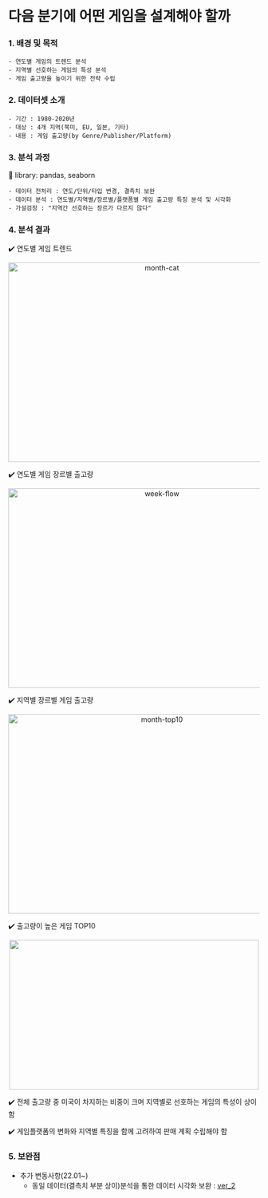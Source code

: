

# 다음 분기에 어떤 게임을 설계해야 할까

### 1. 배경 및 목적
```
- 연도별 게임의 트렌드 분석
- 지역별 선호하는 게임의 특성 분석
- 게임 출고량을 높이기 위한 전략 수립
```

### 2. 데이터셋 소개
```
- 기간 : 1980-2020년
- 대상 : 4개 지역(북미, EU, 일본, 기타)
- 내용 : 게임 출고량(by Genre/Publisher/Platform)
```

### 3. 분석 과정
:rocket: library: pandas, seaborn
```
- 데이터 전처리 : 연도/단위/타입 변경, 결측치 보완
- 데이터 분석 : 연도별/지역별/장르별/플랫폼별 게임 출고량 특징 분석 및 시각화
- 가설검정 : "지역간 선호하는 장르가 다르지 않다"  
```

### 4. 분석 결과

:heavy_check_mark: 연도별 게임 트렌드 
<center><img width = '600' height = '400' alt="month-cat" src="https://user-images.githubusercontent.com/83687942/163317294-be401a80-d0d9-4218-9e5d-97aa7895bc2c.png"></center>
   
:heavy_check_mark: 연도별 게임 장르별 출고량 
<center><img width="600" height= '400' alt="week-flow" src="https://user-images.githubusercontent.com/83687942/163317762-f0bfc114-9587-476c-bb42-47478e6baf3f.png"></center>

:heavy_check_mark: 지역별 장르별 게임 출고량 
<center><img width="600" height= '400' alt="month-top10" src="https://user-images.githubusercontent.com/83687942/163317849-3a266931-4b72-4463-85aa-4e28b4bc21af.png"></center>

:heavy_check_mark: 출고량이 높은 게임 TOP10 
<center><img width="500" height= '300' src = 'https://user-images.githubusercontent.com/83687942/163318431-ddad0068-c093-46a0-b234-43ab6b739eb2.PNG'></center>

:heavy_check_mark: 전체 출고량 중 미국이 차지하는 비중이 크며 지역별로 선호하는 게임의 특성이 상이함 
     
:heavy_check_mark: 게임플랫폼의 변화와 지역별 특징을 함께 고려하여 판매 계획 수립해야 함 

### 5. 보완점
* 추가 변동사항(22.01~)
   - 동일 데이터(결측치 부분 상이)분석을 통한 데이터 시각화 보완 : [ver_2](https://github.com/pitapatat/Data_Analysis_Visualization/blob/main/%5BDA%5D_video_game_sales/%5BDA%5D_video_game_sales_ver_2.ipynb)
 
